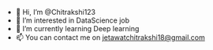 - 👋 Hi, I’m @Chitrakshi123
- 👀 I’m interested in DataScience job
- 🌱 I’m currently learning Deep learning
- 📫 You can contact me on jetawatchitrakshi18@gmail.com
